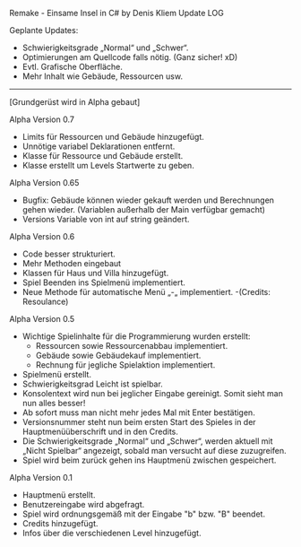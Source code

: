 ﻿Remake - Einsame Insel in C# by Denis Kliem 
Update LOG

Geplante Updates:
- Schwierigkeitsgrade „Normal“ und „Schwer“.
- Optimierungen am Quellcode falls nötig. (Ganz sicher! xD)
- Evtl. Grafische Oberfläche.
- Mehr Inhalt wie Gebäude, Ressourcen usw.

----------------------------------------------------
[Grundgerüst wird in Alpha gebaut]

Alpha Version 0.7
- Limits für Ressourcen und Gebäude hinzugefügt.
- Unnötige variabel Deklarationen entfernt.
- Klasse für Ressource und Gebäude erstellt.
- Klasse erstellt um Levels Startwerte zu geben.

Alpha Version 0.65
- Bugfix: Gebäude können wieder gekauft werden und Berechnungen gehen       wieder. (Variablen außerhalb der Main verfügbar gemacht)
- Versions Variable von int auf string geändert.

Alpha Version 0.6
- Code besser strukturiert.
- Mehr Methoden eingebaut
- Klassen für Haus und Villa hinzugefügt.
- Spiel Beenden ins Spielmenü implementiert.
- Neue Methode für automatische Menü „-„ implementiert. 
	-(Credits: Resoulance)

Alpha Version 0.5
- Wichtige Spielinhalte für die Programmierung wurden erstellt:
	- Ressourcen sowie Ressourcenabbau implementiert.
	- Gebäude sowie Gebäudekauf implementiert.
	- Rechnung für jegliche Spielaktion implementiert.
- Spielmenü erstellt.
- Schwierigkeitsgrad Leicht ist spielbar.
- Konsolentext wird nun bei jeglicher Eingabe gereinigt. Somit sieht man nun alles besser!
- Ab sofort muss man nicht mehr jedes Mal mit Enter bestätigen.
- Versionsnummer steht nun beim ersten Start des Spieles in der Hauptmenüüberschrift und in den Credits.
- Die Schwierigkeitsgrade „Normal“ und „Schwer“, werden aktuell mit „Nicht Spielbar“ angezeigt, sobald man versucht auf diese zuzugreifen.
- Spiel wird beim zurück gehen ins Hauptmenü zwischen gespeichert.


Alpha Version 0.1
- Hauptmenü erstellt.
- Benutzereingabe wird abgefragt.
- Spiel wird ordnungsgemäß mit der Eingabe "b" bzw. "B" beendet.
- Credits hinzugefügt.
- Infos über die verschiedenen Level hinzugefügt.
